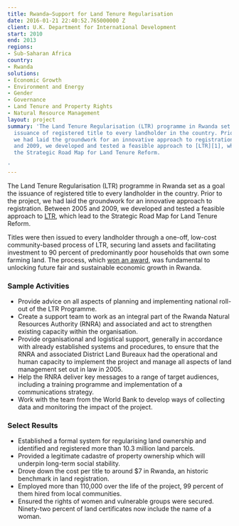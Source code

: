 ```yaml
---
title: Rwanda—Support for Land Tenure Regularisation
date: 2016-01-21 22:40:52.765000000 Z
client: U.K. Department for International Development
start: 2010
end: 2013
regions:
- Sub-Saharan Africa
country:
- Rwanda
solutions:
- Economic Growth
- Environment and Energy
- Gender
- Governance
- Land Tenure and Property Rights
- Natural Resource Management
layout: project
summary: 'The Land Tenure Regularisation (LTR) programme in Rwanda set as a goal the
  issuance of registered title to every landholder in the country. Prior to the project,
  we had laid the groundwork for an innovative approach to registration. Between 2005
  and 2009, we developed and tested a feasible approach to [LTR][1], which lead to
  the Strategic Road Map for Land Tenure Reform.

'
---
```


The Land Tenure Regularisation (LTR) programme in Rwanda set as a goal the issuance of registered title to every landholder in the country. Prior to the project, we had laid the groundwork for an innovative approach to registration. Between 2005 and 2009, we developed and tested a feasible approach to [LTR][1], which lead to the Strategic Road Map for Land Tenure Reform.

Titles were then issued to every landholder through a one-off, low-cost community-based process of LTR, securing land assets and facilitating investment to 90 percent of predominantly poor households that own some farming land. The process, which [won an award][2], was fundamental to unlocking future fair and sustainable economic growth in Rwanda.

###  Sample Activities

* Provide advice on all aspects of planning and implementing national roll-out of the LTR Programme.
* Create a support team to work as an integral part of the Rwanda Natural Resources Authority (RNRA) and associated and act to strengthen existing capacity within the organisation.
* Provide organisational and logistical support, generally in accordance with already established systems and procedures, to ensure that the RNRA and associated District Land Bureaux had the operational and human capacity to implement the project and manage all aspects of land management set out in law in 2005.
* Help the RNRA deliver key messages to a range of target audiences, including a training programme and implementation of a communications strategy.
* Work with the team from the World Bank to develop ways of collecting data and monitoring the impact of the project.

###  Select Results

* Established a formal system for regularising land ownership and identified and registered more than 10.3 million land parcels.
* Provided a legitimate cadastre of property ownership which will underpin long-term social stability.
* Drove down the cost per title to around $7 in Rwanda, an historic benchmark in land registration.
* Employed more than 110,000 over the life of the project, 99 percent of them hired from local communities.
* Ensured the rights of women and vulnerable groups were secured. Ninety-two percent of land certificates now include the name of a woman.

[1]: http://www.evidenceondemand.info/rwanda-land-tenure-regularisation-case-study
[2]: /news/htspe-honored-outstanding-international-development-project-2014
